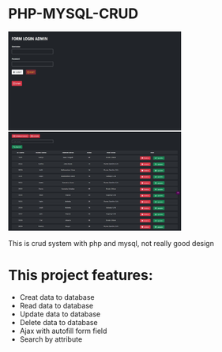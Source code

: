 # PHP-MYSQL-CRUD

<img src="https://github.com/Haidar-JPR/PHP-MYSQL-CRUD/blob/master/assets/form_field.jpeg?raw=true" width="350" height="200">

<br>

<img src="https://github.com/Haidar-JPR/PHP-MYSQL-CRUD/blob/master/assets/data_person.jpeg?raw=true" width="350" height="200">

This is crud system with php and mysql, not really good design

# This project features:
- Creat data to database
- Read data to database
- Update data to database
- Delete data to database
- Ajax with autofill form field
- Search by attribute
